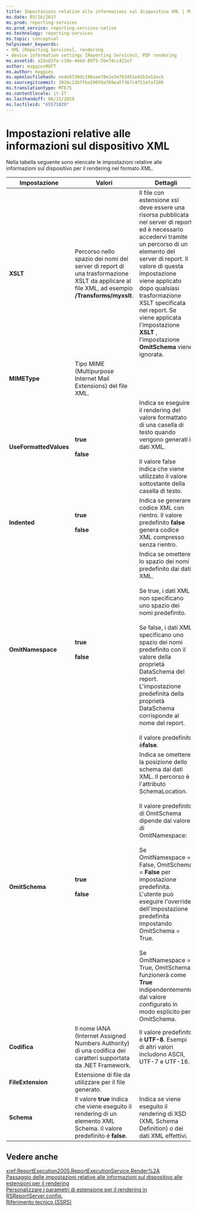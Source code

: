 ```yaml
---
title: Impostazioni relative alle informazioni sul dispositivo XML | Microsoft Docs
ms.date: 03/16/2017
ms.prod: reporting-services
ms.prod_service: reporting-services-native
ms.technology: reporting-services
ms.topic: conceptual
helpviewer_keywords:
- XML [Reporting Services], rendering
- device information settings [Reporting Services], PDF rendering
ms.assetid: a32e83fe-c10e-4ebd-8975-5be7dcc422e7
author: maggiesMSFT
ms.author: maggies
ms.openlocfilehash: ee4e9f30dc190aae78e1e3e763451e42b3a52ecb
ms.sourcegitcommit: 3026c22b7fba19059a769ea5f367c4f51efaf286
ms.translationtype: MTE75
ms.contentlocale: it-IT
ms.lasthandoff: 06/15/2019
ms.locfileid: "65571020"
---
```

# <a name="xml-device-information-settings"></a>Impostazioni relative alle informazioni sul dispositivo XML
  Nella tabella seguente sono elencate le impostazioni relative alle informazioni sul dispositivo per il rendering nel formato XML.  
  
|Impostazione|Valori|Dettagli|  
|-------------|------------|-------------|  
|**XSLT**|Percorso nello spazio dei nomi del server di report di una trasformazione XSLT da applicare al file XML, ad esempio **/Transforms/myxslt**.|Il file con estensione xsl deve essere una risorsa pubblicata nel server di report ed è necessario accedervi tramite un percorso di un elemento del server di report. Il valore di questa impostazione viene applicato dopo qualsiasi trasformazione XSLT specificata nel report. Se viene applicata l'impostazione **XSLT** , l'impostazione **OmitSchema** viene ignorata.|  
|**MIMEType**|Tipo MIME (Multipurpose Internet Mail Extensions) del file XML.||  
|**UseFormattedValues**|**true**<br /><br /> **false**|Indica se eseguire il rendering del valore formattato di una casella di testo quando vengono generati i dati XML.<br /><br /> Il valore false indica che viene utilizzato il valore sottostante della casella di testo.|  
|**Indented**|**true**<br /><br /> **false**|Indica se generare codice XML con rientro. Il valore predefinito **false** genera codice XML compresso senza rientro.|  
|**OmitNamespace**|**true**<br /><br /> **false**|Indica se omettere lo spazio dei nomi predefinito dai dati XML.<br /><br /> Se true, i dati XML non specificano uno spazio dei nomi predefinito.<br /><br /> Se false, i dati XML specificano uno spazio dei nomi predefinito con il valore della proprietà DataSchema del report. L'impostazione predefinita della proprietà DataSchema corrisponde al nome del report.<br /><br /> Il valore predefinito è**false**.|  
|**OmitSchema**|**true**<br /><br /> **false**|Indica se omettere la posizione dello schema dai dati XML. Il percorso è l'attributo SchemaLocation.<br /><br /> Il valore predefinito di OmitSchema dipende dal valore di OmitNamespace:<br /><br /> Se OmitNamespace = False, OmitSchema = **False** per impostazione predefinita. L'utente può eseguire l'override dell'impostazione predefinita impostando OmitSchema = True.<br /><br /> Se OmitNamespace = True, OmitSchema funzionerà come **True** indipendentemente dal valore configurato in modo esplicito per OmitSchema.|  
|**Codifica**|Il nome IANA (Internet Assigned Numbers Authority) di una codifica dei caratteri supportata da .NET Framework.|Il valore predefinito è **UTF-8**. Esempi di altri valori includono ASCII, UTF-7 e UTF-16.|  
|**FileExtension**|Estensione di file da utilizzare per il file generato.||  
|**Schema**|Il valore **true** indica che viene eseguito il rendering di un elemento XML Schema. Il valore predefinito è **false**.|Indica se viene eseguito il rendering di XSD (XML Schema Definition) o dei dati XML effettivi.|  
  
## <a name="see-also"></a>Vedere anche  
 <xref:ReportExecution2005.ReportExecutionService.Render%2A>   
 [Passaggio delle impostazioni relative alle informazioni sul dispositivo alle estensioni per il rendering](../reporting-services/report-server-web-service/net-framework/passing-device-information-settings-to-rendering-extensions.md)   
 [Personalizzare i parametri di estensione per il rendering in RSReportServer.config.](../reporting-services/customize-rendering-extension-parameters-in-rsreportserver-config.md)   
 [Riferimento tecnico &#40;SSRS&#41;](../reporting-services/technical-reference-ssrs.md)  
  
  
